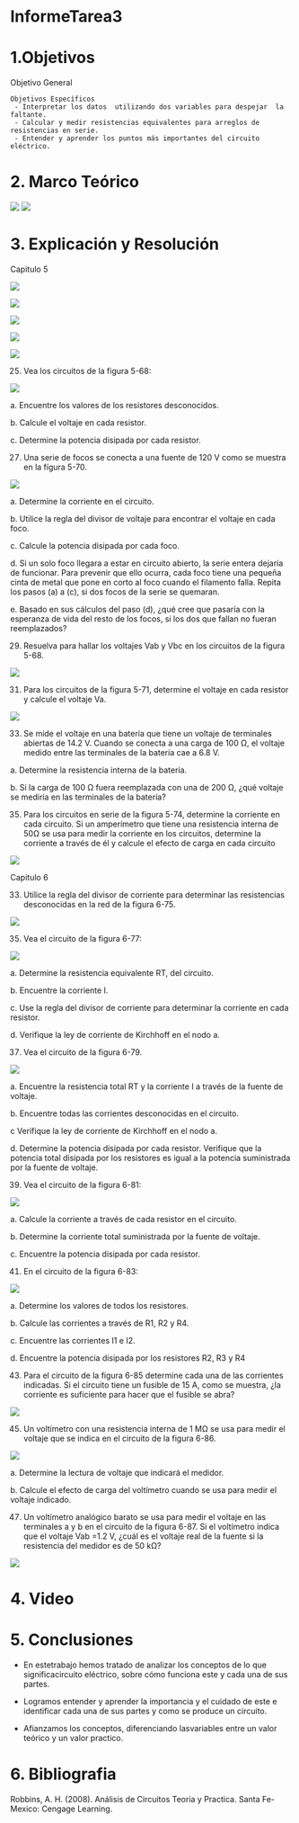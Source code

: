 # InformeTarea3

# 1.Objetivos


Objetivo General 



  
    Objetivos Específicos
     - Interpretar los datos  utilizando dos variables para despejar  la faltante.
     - Calcular y medir resistencias equivalentes para arreglos de resistencias en serie.
     - Entender y aprender los puntos más importantes del circuito eléctrico.




# 2. Marco Teórico

![](https://github.com/mjvilla1/ImagenesTarea3/blob/main/Circuitos%20en%20paralelos.png)
![](https://github.com/mjvilla1/ImagenesTarea3/blob/main/Circuito%20en%20serie.PNG)

# 3. Explicación y Resolución

Capitulo 5

![](https://github.com/mjvilla1/ImagenesTarea3/blob/main/Ejercicio%201%20Capitulo%205.PNG)

![](https://github.com/mjvilla1/ImagenesTarea3/blob/main/Ejercicio%203%20Capitulo%205.PNG)

![](https://github.com/mjvilla1/ImagenesTarea3/blob/main/Ejercicio%205%20y%207%20Capitulo%205.PNG)

![](https://github.com/mjvilla1/ImagenesTarea3/blob/main/Ejercicio%209%20Capitulo%205.PNG)

![](https://github.com/mjvilla1/ImagenesTarea3/blob/main/Ejercicio%2011%20Capitulo%205.PNG)

25. Vea los circuitos de la figura 5-68:

![](https://github.com/mjvilla1/ImagenesTarea3/blob/main/figura%205-68.jpeg)

a. Encuentre los valores de los resistores desconocidos.

b. Calcule el voltaje en cada resistor.

c. Determine la potencia disipada por cada resistor.

27. Una serie de focos se conecta a una fuente de 120 V como se muestra en la fígura 5-70.

![](https://github.com/mjvilla1/ImagenesTarea3/blob/main/figura%205-70.jpeg)

a. Determine la corriente en el circuito.

b. Utilice la regla del divisor de voltaje para encontrar el voltaje en cada foco.

c. Calcule la potencia disipada por cada foco.

d. Si un solo foco llegara a estar en circuito abierto, la serie entera dejaría de funcionar. Para prevenir que ello ocurra, cada foco tiene una pequeña cinta
de metal que pone en corto al foco cuando el filamento falla. Repita los pasos (a) a (c), si dos focos de la serie se quemaran.

e. Basado en sus cálculos del paso (d), ¿qué cree que pasaría con la esperanza de vida del resto de los focos, si los dos que fallan no fueran reemplazados?

29. Resuelva para hallar los voltajes Vab y Vbc en los circuitos de la figura 5-68.

![](https://github.com/mjvilla1/ImagenesTarea3/blob/main/figura%205-68.jpeg)

31. Para los circuitos de la figura 5-71, determine el voltaje en cada resistor y calcule el voltaje Va.

![](https://github.com/mjvilla1/ImagenesTarea3/blob/main/figura%205-71.jpeg)

33. Se mide el voltaje en una batería que tiene un voltaje de terminales abiertas de 14.2 V. Cuando se conecta a una carga de 100 Ω, el voltaje medido entre las terminales de la batería cae a 6.8 V.

a. Determine la resistencia interna de la batería.

b. Si la carga de 100 Ω fuera reemplazada con una de 200 Ω, ¿qué voltaje se mediría en las terminales de la batería?

35. Para los circuitos en serie de la figura 5-74, determine la corriente en cada circuito. Si un amperímetro que tiene una resistencia interna de 50Ω se usa para
medir la corriente en los circuitos, determine la corriente a través de él y calcule el efecto de carga en cada circuito

![](https://github.com/mjvilla1/ImagenesTarea3/blob/main/figura%205-74.jpeg)

Capitulo 6

33. Utilice la regla del divisor de corriente para determinar las resistencias desconocidas en la red de la figura 6-75.

![](https://github.com/mjvilla1/ImagenesTarea3/blob/main/Figura%206-75.jpeg)

35. Vea el circuito de la figura 6-77:

![](https://github.com/mjvilla1/ImagenesTarea3/blob/main/Figura%206-77.jpeg)

a. Determine la resistencia equivalente RT, del circuito. 

b. Encuentre la corriente I.

c. Use la regla del divisor de corriente para determinar la corriente en cada resistor.

d. Verifique la ley de corriente de Kirchhoff en el nodo a.

37. Vea el circuito de la figura 6-79.

![](https://github.com/mjvilla1/ImagenesTarea3/blob/main/Figura%206-79.jpeg)

a. Encuentre la resistencia total RT y la corriente I a través de la fuente de voltaje. 

b. Encuentre todas las corrientes desconocidas en el circuito.

c Verifique la ley de corriente de Kirchhoff en el nodo a.

d. Determine la potencia disipada por cada resistor. Verifique que la potencia total disipada por los resistores es igual a la potencia suministrada por la fuente de voltaje. 

39. Vea el circuito de la figura 6-81:

![](https://github.com/mjvilla1/ImagenesTarea3/blob/main/Figura%206-81.jpeg)

a. Calcule la corriente a través de cada resistor en el circuito.

b. Determine la corriente total suministrada por la fuente de voltaje.

c. Encuentre la potencia disipada por cada resistor.

41. En el circuito de la figura 6-83:

![](https://github.com/mjvilla1/ImagenesTarea3/blob/main/Figura%206-83.jpeg)

a. Determine los valores de todos los resistores.

b. Calcule las corrientes a través de R1, R2 y R4.

c. Encuentre las corrientes I1 e I2.

d. Encuentre la potencia disipada por los resistores R2, R3 y R4

43. Para el circuito de la figura 6-85 determine cada una de las corrientes indicadas. Si el circuito tiene un fusible de 15 A, como se muestra, ¿la corriente es suficiente para hacer que el fusible se abra?

![](https://github.com/mjvilla1/ImagenesTarea3/blob/main/Figura%206-85.jpeg)

45. Un voltímetro con una resistencia interna de 1 MΩ se usa para medir el voltaje que se indica en el circuito de la figura 6-86.

![](https://github.com/mjvilla1/ImagenesTarea3/blob/main/Figura%206-86.jpeg)

a. Determine la lectura de voltaje que indicará el medidor.

b. Calcule el efecto de carga del voltímetro cuando se usa para medir el voltaje indicado. 

47. Un voltímetro analógico barato se usa para medir el voltaje en las terminales a y b en el circuito de la figura 6-87. Si el voltímetro indica que el voltaje Vab
=1.2 V, ¿cuál es el voltaje real de la fuente si la resistencia del medidor es de 50 kΩ?

![](https://github.com/mjvilla1/ImagenesTarea3/blob/main/Figura%206-87.jpeg)

# 4. Video


# 5. Conclusiones

- En  estetrabajo  hemos tratado   de   analizar los  conceptos  de   lo   que   significacircuito eléctrico, 
sobre cómo funciona este y cada una de sus partes.

- Logramos entender y aprender la importancia y el cuidado de este e identificar cada una de
sus partes y como se produce un circuito.

- Afianzamos los conceptos, diferenciando lasvariables entre un valor teórico y un valor practico.

# 6. Bibliografia 

Robbins, A. H. (2008). Análisis de Circuitos Teoria y Practica. Santa Fe-Mexico: Cengage Learning.
